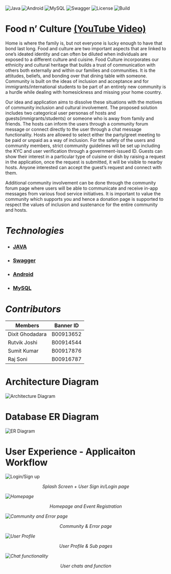 ###
![Java](https://img.shields.io/badge/java-%23ED8B00.svg?style=for-the-badge&logo=java&logoColor=white)
![Android](https://img.shields.io/badge/Android-3DDC84?style=for-the-badge&logo=android&logoColor=white)
![MySQL](https://img.shields.io/badge/mysql-%2300f.svg?style=for-the-badge&logo=mysql&logoColor=white)
![Swagger](https://img.shields.io/badge/-Swagger-%23Clojure?style=for-the-badge&logo=swagger&logoColor=white)
![License](https://img.shields.io/github/license/othneildrew/Best-README-Template.svg?style=for-the-badge)
![Build](https://img.shields.io/badge/Build-Passing-green)

# **Food n’ Culture** [(YouTube Video)](https://youtu.be/0hR2bYD5bnQ)

Home is where the family is, but not everyone is lucky enough to have that bond last long.
Food and culture are two important aspects that are linked to one’s ideated identity and can
often be diluted when individuals are exposed to a different culture and cuisine. Food
Culture incorporates our ethnicity and cultural heritage that builds a trust of
communication with others both externally and within our families and communities. It is
the attitudes, beliefs, and bonding over that dining table with someone. Community is built
on the ideas of inclusion and acceptance and for immigrants/international students to be
part of an entirely new community is a hurdle while dealing with homesickness and missing
your home country.

Our idea and application aims to dissolve these situations with the motives of community
inclusion and cultural involvement. The proposed solution includes two categorical user
personas of hosts and guests(immigrants/students) or someone who is away from family
and friends. The hosts can inform the users through a community forum message or
connect directly to the user through a chat message functionality. Hosts are allowed to
select either the party/greet meeting to be paid or unpaid as a way of inclusion. For the
safety of the users and community members, strict community guidelines will be set up
including the KYC and user verification through a government-issued ID. Guests can show
their interest in a particular type of cuisine or dish by raising a request in the application,
once the request is submitted, it will be visible to nearby hosts. Anyone interested can
accept the guest’s request and connect with them.

Additional community involvement can be done through the community forum page where
users will be able to communicate and receive in-app messages from various food service
initiatives. It is important to value the community which supports you and hence a donation
page is supported to respect the values of inclusion and sustenance for the entire
community and hosts.

# _**Technologies**_

* ### [JAVA](https://www.java.com/en/) 
* ### [Swagger](https://swagger.io/)       
* ### [Android](https://developer.android.com/studio)     
* ### [MySQL](https://www.mysql.com/)


# _**Contributors**_

| Members           | Banner ID 
| ---------------------- |:---------------------:
| Dixit Ghodadara   | B00913652
| Rutvik Joshi       | B00914544    
| Sumit Kumar      | B00917876
| Raj Soni     | B00916787




# Architecture Diagram

![Architecture Diagram](https://i.imgur.com/VbZCiew.png)

# Database ER Diagram

![ER Diagram](https://i.imgur.com/IDky7VI.png)

# User Experience - Applicaiton Workflow


![Login/Sign up](https://i.imgur.com/4dqIGaA.png)
<div align="center"><i>Splash Screen + User Sign in/Login page<i></div>

![Homepage](https://i.imgur.com/g556n19.png)
<div align="center"><i>Homepage and Event Registration<i></div>

![Community and Error page](https://i.imgur.com/814qHDT.png)
<div align="center"><i>Community & Error page<i></div>

![User Profile](https://i.imgur.com/XZMxdFk.png)
<div align="center"><i>User Profile & Sub pages<i></div>

![Chat functionality](https://i.imgur.com/5GNfgzx.png)
<div align="center"><i>User chats and function<i></div>

